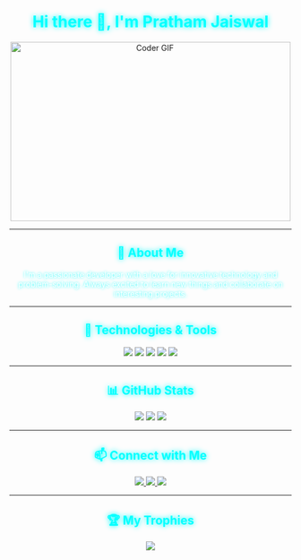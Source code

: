 <h1 align="center" style="color:#0ff; text-shadow: 0 0 10px #0ff;">Hi there 👋, I'm Pratham Jaiswal</h1>

<p align="center">
  <img src="https://media.giphy.com/media/3o7aD2saalBwwftBIY/giphy.gif" alt="Coder GIF" width="500" height="320">
</p>

---

<h2 align="center" style="color:#0ff; text-shadow: 0 0 10px #0ff;">🚀 About Me</h2>
<p align="center" style="color:#fff; text-shadow: 0 0 5px #0ff;">
  I'm a passionate developer with a love for innovative technology and problem-solving. Always excited to learn new things and collaborate on interesting projects.
</p>

---

<h2 align="center" style="color:#0ff; text-shadow: 0 0 10px #0ff;">🔧 Technologies & Tools</h2>
<p align="center">
  <img src="https://img.shields.io/badge/-JavaScript-0ff?style=flat-square&logo=javascript&logoColor=black&color=0ff&labelColor=1c1c1c">
  <img src="https://img.shields.io/badge/-Python-0ff?style=flat-square&logo=python&logoColor=black&color=0ff&labelColor=1c1c1c">
  <img src="https://img.shields.io/badge/-Node.js-0ff?style=flat-square&logo=node.js&logoColor=black&color=0ff&labelColor=1c1c1c">
  <img src="https://img.shields.io/badge/-React-0ff?style=flat-square&logo=react&logoColor=black&color=0ff&labelColor=1c1c1c">
  <img src="https://img.shields.io/badge/-Kali_Linux-0ff?style=flat-square&logo=kali-linux&logoColor=black&color=0ff&labelColor=1c1c1c">
</p>

---

<h2 align="center" style="color:#0ff; text-shadow: 0 0 10px #0ff;">📊 GitHub Stats</h2>
<p align="center">
  <img src="https://github-readme-stats.vercel.app/api?username=pantha704&show_icons=true&theme=tokyonight">
  <img src="https://github-readme-streak-stats.herokuapp.com/?user=pantha704&theme=tokyonight">
  <img src="https://github-readme-stats.vercel.app/api/top-langs/?username=pantha704&layout=compact&theme=tokyonight">
</p>

---

<h2 align="center" style="color:#0ff; text-shadow: 0 0 10px #0ff;">📫 Connect with Me</h2>
<p align="center">
  <a href="https://linkedin.com/in/pratham-jaiswal-b6b27b253">
    <img src="https://img.shields.io/badge/-LinkedIn-0ff?style=flat-square&logo=linkedin&logoColor=black&color=0ff&labelColor=1c1c1c">
  </a>
  <a href="mailto:pratham.jaiswal2004@gmail.com">
    <img src="https://img.shields.io/badge/-Email-0ff?style=flat-square&logo=gmail&logoColor=black&color=0ff&labelColor=1c1c1c">
  </a>
  <a href="https://twitter.com/pantha704">
    <img src="https://img.shields.io/badge/-Twitter-0ff?style=flat-square&logo=twitter&logoColor=black&color=0ff&labelColor=1c1c1c">
  </a>
</p>

---

<h2 align="center" style="color:#0ff; text-shadow: 0 0 10px #0ff;">🏆 My Trophies</h2>
<p align="center">
  <img src="https://github-profile-trophy.vercel.app/?username=pantha704&theme=tokyonight&no-frame=true&row=1&column=6">
</p>
